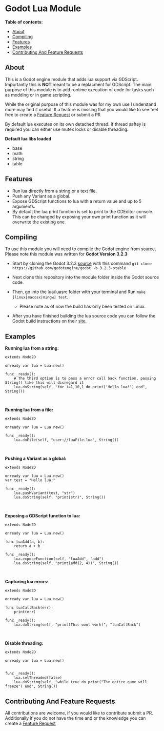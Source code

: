 

 Godot Lua Module
===============
**Table of contents:**
  * [About](#about)
  * [Compiling](#compiling)
  * [Features](#features)
  * [Examples](#examples)
  * [Contributing And Feature Requests](#contributing-and-feature-requests)

About
-------
This is a Godot engine module that adds lua support via GDScript. Importantly this is **NOT** meant to be a replacment for GDScript. The main purpose of this module is to add runtime execution of code for tasks such as modding or in game scripting. 

While the original purpose of this module was for my own use I understand more may find it useful. If a feature is missing that you would like to see feel free to create a [Feature Request](https://github.com/Trey2k/lua/issues/new?assignees=&labels=feature%20request&template=feature_request.md&title=) or submit a PR 

By default lua executes on its own detached thread. If thread saftey is required you can either use mutex locks or disable threading.

**Default lua libs loaded**
- base
- math
- string
- table

Features
--------------------------------
- Run lua directly from a string or a text file.
- Push any Variant as a global.
- Expose GDScript functions to lua with a return value and up to 5 arguments.
- By default the lua print function is set to print to the GDEditor console. This can be changed by exposing your own print function as it will overwrite the existing one.

Compiling
------------
  To use this module you will need to compile the Godot engine from source. Please note this module was written for **Godot Version 3.2.3**
- Start by cloning the Godot 3.2.3 [source](https://github.com/godotengine/godot/tree/3.2.3-stable) with this command `git clone https://github.com/godotengine/godot -b 3.2.3-stable`

 - Next clone this repository into the module folder inside the Godot source code.

- Then, go into the lua/luasrc folder with your terminal and Run `make [linux|macosx|mingw] test`. 
  - Please note as of now the build has only been tested on Linux.
- After you have finished building the lua source code you can follow the Godot build instructions on their [site](https://docs.godotengine.org/en/latest/development/compiling/).

Examples
------------
**Running lua from a string:**
```
extends Node2D

onready var lua = Lua.new()

func _ready():
	# The third option is to pass a error call back function. passing String() like this will disregard it
	lua.doString(self, "for i=1,10,1 do print('Hello lua!') end", String())
```
<br />

**Running lua from a file:**
```
extends Node2D

onready var lua = Lua.new()

func _ready():
	lua.doFile(self, "user://luaFile.lua", String())
```
<br />

**Pushing a Variant as a global:**
```
extends Node2D

onready var lua = Lua.new()
var test = "Hello lua!"

func _ready():
	lua.pushVariant(test, "str")
	lua.doString(self, "print(str)", String())
```
<br />

**Exposing a GDScript function to lua:**
```
extends Node2D

onready var lua = Lua.new()

func luaAdd(a, b):
	return a + b

func _ready():
	lua.exposeFunction(self, "luaAdd", "add")
	lua.doString(self, "print(add(2, 4))", String())
```
<br />

**Capturing lua errors:**
```
extends Node2D

onready var lua = Lua.new()

func luaCallBack(err):
	print(err)

func _ready():
	lua.doString(self, "print(This wont work)", "luaCallBack")
```
<br />

**Disable threading:**
```
extends Node2D

onready var lua = Lua.new()


func _ready():
	lua.setThreaded(false)
	lua.doString(self, "while true do print("The entire game will freeze") end", String())
```
Contributing And Feature Requests
---------------
All contributions are welcome, if you would like to contribute submit a PR.
<br />
Additionally if you do not have the time and or the knowledge you can create a [Feature Request](https://github.com/Trey2k/lua/issues/new?assignees=&labels=feature%20request&template=feature_request.md&title=)
